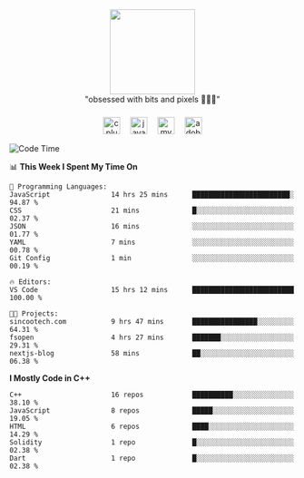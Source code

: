


  <div align="center">
    
   <img src = "https://i.postimg.cc/W1R4TF4j/d6kpuve-c97567cf-518b-4b86-a271-5c89d88d22f7.gif"  width=150px height=150px />
 </div>

<div align="center">
  "obsessed with bits and pixels 🧑‍💻🎨"
</div>

  ###
<div align="center">
  <!--<img src="https://cdn.jsdelivr.net/gh/devicons/devicon/icons/javascript/javascript-original.svg" height="30" alt="javascript logo"  />
  <img width="10" />
  <img src="https://cdn.jsdelivr.net/gh/devicons/devicon/icons/react/react-original.svg" height="30" alt="react logo"  />
  <img width="10" />
  <img src="https://cdn.jsdelivr.net/gh/devicons/devicon/icons/nodejs/nodejs-original.svg" height="30" alt="nodejs logo"  />
  <img width="10" />
 <img src="https://cdn.jsdelivr.net/gh/devicons/devicon/icons/flutter/flutter-original.svg" height="30" alt="flutter logo"  />
 <img width="10" />-->
  <img src="https://cdn.jsdelivr.net/gh/devicons/devicon/icons/cplusplus/cplusplus-original.svg" height="30" alt="cpluplus logo"  />
  <img width="10" />
  <img src="https://cdn.jsdelivr.net/gh/devicons/devicon/icons/java/java-original.svg" height="30" alt="java logo"  />
  <img width="10" />
  <img src="https://skillicons.dev/icons?i=mysql" height="30" alt="mysql logo"  />
  <img width="10" />
  <img src="https://skillicons.dev/icons?i=pr" height="30" alt="adobepremierepro logo"  />
</div>




<!--START_SECTION:waka-->
![Code Time](http://img.shields.io/badge/Code%20Time-239%20hrs%2044%20mins-blue)

📊 **This Week I Spent My Time On** 

```text
💬 Programming Languages: 
JavaScript               14 hrs 25 mins      ████████████████████████░   94.87 % 
CSS                      21 mins             █░░░░░░░░░░░░░░░░░░░░░░░░   02.37 % 
JSON                     16 mins             ░░░░░░░░░░░░░░░░░░░░░░░░░   01.77 % 
YAML                     7 mins              ░░░░░░░░░░░░░░░░░░░░░░░░░   00.78 % 
Git Config               1 min               ░░░░░░░░░░░░░░░░░░░░░░░░░   00.19 % 

🔥 Editors: 
VS Code                  15 hrs 12 mins      █████████████████████████   100.00 % 

🐱‍💻 Projects: 
sincootech.com           9 hrs 47 mins       ████████████████░░░░░░░░░   64.31 % 
fsopen                   4 hrs 27 mins       ███████░░░░░░░░░░░░░░░░░░   29.31 % 
nextjs-blog              58 mins             ██░░░░░░░░░░░░░░░░░░░░░░░   06.38 % 
```

**I Mostly Code in C++** 

```text
C++                      16 repos            ██████████░░░░░░░░░░░░░░░   38.10 % 
JavaScript               8 repos             █████░░░░░░░░░░░░░░░░░░░░   19.05 % 
HTML                     6 repos             ████░░░░░░░░░░░░░░░░░░░░░   14.29 % 
Solidity                 1 repo              █░░░░░░░░░░░░░░░░░░░░░░░░   02.38 % 
Dart                     1 repo              █░░░░░░░░░░░░░░░░░░░░░░░░   02.38 % 
```




<!--END_SECTION:waka-->
